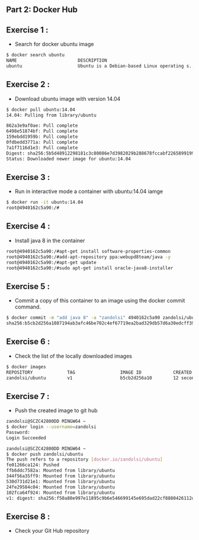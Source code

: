 ## Part 2: Docker Hub
## Exercise 1 : 
* Search for docker ubuntu image
```sh
$ docker search ubuntu
NAME                       DESCRIPTION                                     STARS     OFFICIAL   AUTOMATED
ubuntu                     Ubuntu is a Debian-based Linux operating s...   4595      [OK]
```

## Exercise 2 : 
* Download ubuntu image with version 14.04
```sh
$ docker pull ubuntu:14.04
14.04: Pulling from library/ubuntu

862a3e9af0ae: Pull complete
6498e51874bf: Pull complete
159ebdd1959b: Pull complete
0fdbedd3771a: Pull complete
7a1f7116d1e3: Pull complete
Digest: sha256:5b5d48912298181c3c80086e7d3982029b288678fccabf2265899199c24d7f89
Status: Downloaded newer image for ubuntu:14.04
```

## Exercise 3 : 
* Run in interactive mode a container with ubuntu:14.04 iamge
```sh
$ docker run -it ubuntu:14.04
root@4940162c5a90:/#
```

## Exercise 4 : 
* Install java 8 in the container
```sh
root@4940162c5a90:/#apt-get install software-properties-common
root@4940162c5a90:/#add-apt-repository ppa:webupd8team/java -y
root@4940162c5a90:/#apt-get update
root@4940162c5a90:/#sudo apt-get install oracle-java8-installer
```

## Exercise 5 : 
* Commit a copy of this container to an image using the docker commit command.
```sh
$ docker commit -m "add java 8" -a "zandolsi" 4940162c5a90 zandolsi/ubuntu:v1
sha256:b5cb2d256a1087194ab3afc46be702c4ef67719ea2bad329db57d6a30edcff39
```

## Exercise 6 : 
* Check the list of the locally downloaded images
```sh
$ docker images
REPOSITORY             TAG                 IMAGE ID            CREATED             SIZE
zandolsi/ubuntu        v1                  b5cb2d256a10        12 seconds ago      188 MB
```

## Exercise 7 : 
* Push the created image to git hub
```sh
zandolsi@SCZC42800DD MINGW64 ~
$ docker login --username=zandolsi
Password:
Login Succeeded

zandolsi@SCZC42800DD MINGW64 ~
$ docker push zandolsi/ubuntu
The push refers to a repository [docker.io/zandolsi/ubuntu]
fe01266ca124: Pushed
ffb6ddc7582a: Mounted from library/ubuntu
344f56a35ff9: Mounted from library/ubuntu
530d731d21e1: Mounted from library/ubuntu
24fe29584c04: Mounted from library/ubuntu
102fca64f924: Mounted from library/ubuntu
v1: digest: sha256:f50a80e997e11895c9b6e546699145e695dad22cf8880426112db980683bb227 size: 1566
```

## Exercise 8 : 
* Check your Git Hub repository
